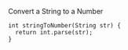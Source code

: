 Convert a String to a Number

    int stringToNumber(String str) {
      return int.parse(str);
    }
